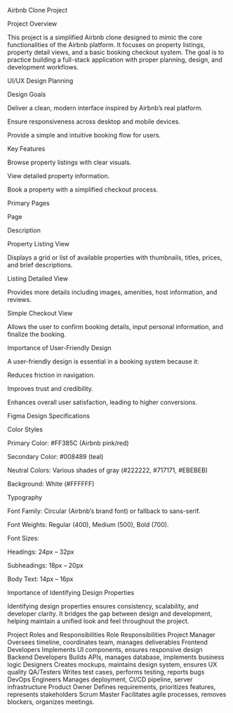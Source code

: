 Airbnb Clone Project

Project Overview

This project is a simplified Airbnb clone designed to mimic the core functionalities of the Airbnb platform. It focuses on property listings, property detail views, and a basic booking checkout system. The goal is to practice building a full-stack application with proper planning, design, and development workflows.

UI/UX Design Planning

Design Goals

Deliver a clean, modern interface inspired by Airbnb’s real platform.

Ensure responsiveness across desktop and mobile devices.

Provide a simple and intuitive booking flow for users.

Key Features

Browse property listings with clear visuals.

View detailed property information.

Book a property with a simplified checkout process.

Primary Pages

Page

Description

Property Listing View

Displays a grid or list of available properties with thumbnails, titles, prices, and brief descriptions.

Listing Detailed View

Provides more details including images, amenities, host information, and reviews.

Simple Checkout View

Allows the user to confirm booking details, input personal information, and finalize the booking.

Importance of User-Friendly Design

A user-friendly design is essential in a booking system because it:

Reduces friction in navigation.

Improves trust and credibility.

Enhances overall user satisfaction, leading to higher conversions.

Figma Design Specifications

Color Styles

Primary Color: #FF385C (Airbnb pink/red)

Secondary Color: #008489 (teal)

Neutral Colors: Various shades of gray (#222222, #717171, #EBEBEB)

Background: White (#FFFFFF)

Typography

Font Family: Circular (Airbnb’s brand font) or fallback to sans-serif.

Font Weights: Regular (400), Medium (500), Bold (700).

Font Sizes:

Headings: 24px – 32px

Subheadings: 18px – 20px

Body Text: 14px – 16px

Importance of Identifying Design Properties

Identifying design properties ensures consistency, scalability, and developer clarity. It bridges the gap between design and development, helping maintain a unified look and feel throughout the project.

Project Roles and Responsibilities
Role	Responsibilities
Project Manager	Oversees timeline, coordinates team, manages deliverables
Frontend Developers	Implements UI components, ensures responsive design
Backend Developers	Builds APIs, manages database, implements business logic
Designers	Creates mockups, maintains design system, ensures UX quality
QA/Testers	Writes test cases, performs testing, reports bugs
DevOps Engineers	Manages deployment, CI/CD pipeline, server infrastructure
Product Owner	Defines requirements, prioritizes features, represents stakeholders
Scrum Master	Facilitates agile processes, removes blockers, organizes meetings.